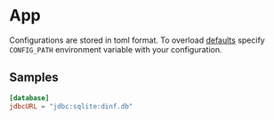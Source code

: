 # App

Configurations are stored in toml format. To overload [defaults](./src/main/resources/application.toml)
specify `CONFIG_PATH` environment variable with your configuration. 

## Samples

```toml
[database]
jdbcURL = "jdbc:sqlite:dinf.db"
```

